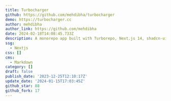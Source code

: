 ```yaml
---
title: Turbocharger
github: https://github.com/mehdibha/turbocharger
demo: https://turbocharger.cc
author: mehdibha
author_link: https://github.com/mehdibha
date: 2024-02-18T14:08:45.733Z
description: A monorepo app built with Turborepo, Next.js 14, shadcn-ui, stripe, and more.
ssg:
  - Nextjs
css: []
cms:
  - Markdown
category: []
draft: false
publish_date: '2023-12-25T12:10:17Z'
update_date: '2024-01-15T17:03:45Z'
github_star: 88
github_fork: 17
---
```


